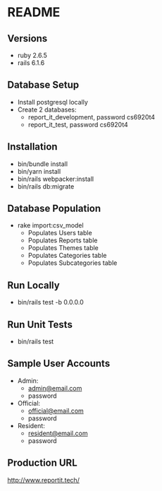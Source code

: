 # README

## Versions

- ruby 2.6.5
- rails 6.1.6

## Database Setup

- Install postgresql locally
- Create 2 databases:
    - report_it_development, password cs6920t4
    - report_it_test, password cs6920t4

## Installation

- bin/bundle install
- bin/yarn install
- bin/rails webpacker:install
- bin/rails db:migrate

## Database Population

- rake import:csv_model
    - Populates Users table
    - Populates Reports table
    - Populates Themes table
    - Populates Categories table
    - Populates Subcategories table

## Run Locally

- bin/rails test -b 0.0.0.0

## Run Unit Tests

- bin/rails test

## Sample User Accounts

- Admin:
    - admin@email.com
    - password
- Official:
    - official@email.com
    - password
- Resident:
    - resident@email.com
    - password

## Production URL

http://www.reportit.tech/